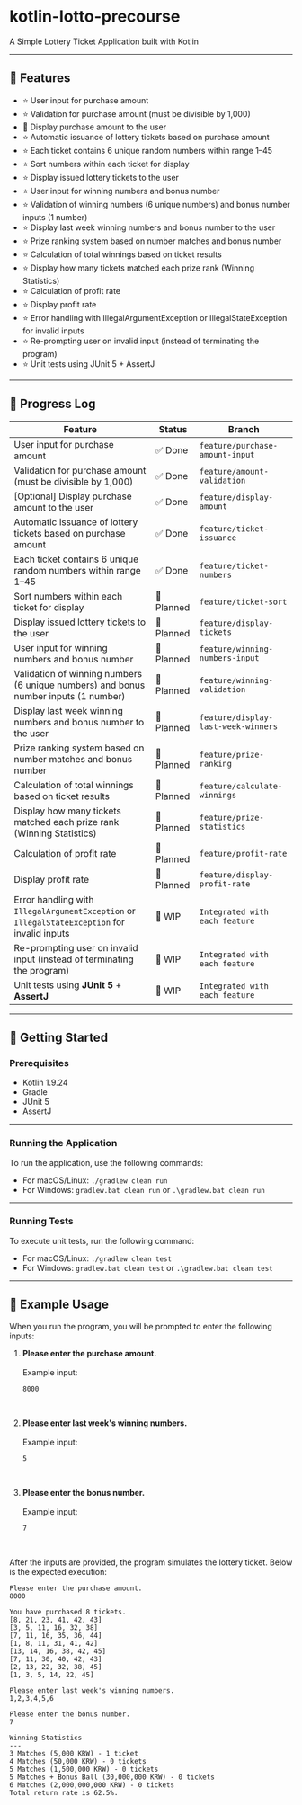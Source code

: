 # kotlin-lotto-precourse

A Simple Lottery Ticket Application built with Kotlin

---

## 🔧 Features

- ⭐ User input for purchase amount
- ⭐ Validation for purchase amount (must be divisible by 1,000)
- 🔹 Display purchase amount to the user
- ⭐ Automatic issuance of lottery tickets based on purchase amount
- ⭐ Each ticket contains 6 unique random numbers within range 1–45
- ⭐ Sort numbers within each ticket for display
- ⭐ Display issued lottery tickets to the user
- ⭐ User input for winning numbers and bonus number
- ⭐ Validation of winning numbers (6 unique numbers) and bonus number inputs (1 number)
- ⭐ Display last week winning numbers and bonus number to the user
- ⭐ Prize ranking system based on number matches and bonus number
- ⭐ Calculation of total winnings based on ticket results
- ⭐ Display how many tickets matched each prize rank (Winning Statistics)
- ⭐ Calculation of profit rate
- ⭐ Display profit rate
- ⭐ Error handling with IllegalArgumentException or IllegalStateException for invalid inputs
- ⭐ Re-prompting user on invalid input (instead of terminating the program)
- ⭐ Unit tests using JUnit 5 + AssertJ

---

## 🔄 Progress Log

| Feature                                                                                      | Status      | Branch                            |
|----------------------------------------------------------------------------------------------|-------------|-----------------------------------|
| User input for purchase amount                                                               | ✅ Done      | `feature/purchase-amount-input`   |
| Validation for purchase amount (must be divisible by 1,000)                                  | ✅ Done      | `feature/amount-validation`       |
| [Optional] Display purchase amount to the user                                               | ✅ Done      | `feature/display-amount`          |
| Automatic issuance of lottery tickets based on purchase amount                               | ✅ Done      | `feature/ticket-issuance`         |
| Each ticket contains 6 unique random numbers within range 1–45                               | ✅ Done      | `feature/ticket-numbers`          |
| Sort numbers within each ticket for display                                                  | 📅 Planned  | `feature/ticket-sort`             |
| Display issued lottery tickets to the user                                                   | 📅 Planned  | `feature/display-tickets`         |
| User input for winning numbers and bonus number                                              | 📅 Planned  | `feature/winning-numbers-input`   |
| Validation of winning numbers (6 unique numbers) and bonus number inputs (1 number)          | 📅 Planned  | `feature/winning-validation`      |
| Display last week winning numbers and bonus number to the user                               | 📅 Planned  | `feature/display-last-week-winners` |
| Prize ranking system based on number matches and bonus number                                | 📅 Planned  | `feature/prize-ranking`           |
| Calculation of total winnings based on ticket results                                        | 📅 Planned  | `feature/calculate-winnings`      |
| Display how many tickets matched each prize rank (Winning Statistics)                        | 📅 Planned  | `feature/prize-statistics`        |
| Calculation of profit rate                                                                   | 📅 Planned  | `feature/profit-rate`             |
| Display profit rate                                                                          | 📅 Planned  | `feature/display-profit-rate`     |
| Error handling with `IllegalArgumentException` or `IllegalStateException` for invalid inputs | 🚧 WIP      | `Integrated with each feature`    |
| Re-prompting user on invalid input (instead of terminating the program)                      | 🚧 WIP      | `Integrated with each feature`    |
| Unit tests using **JUnit 5** + **AssertJ**                                                   | 🚧 WIP      | `Integrated with each feature`    |

---

## 🚀 Getting Started

### Prerequisites

- Kotlin 1.9.24
- Gradle
- JUnit 5
- AssertJ

---

### Running the Application

To run the application, use the following commands:

- For macOS/Linux: `./gradlew clean run`
- For Windows: `gradlew.bat clean run` or `.\gradlew.bat clean run`

---

### Running Tests

To execute unit tests, run the following command:

- For macOS/Linux: `./gradlew clean test`
- For Windows: `gradlew.bat clean test` or `.\gradlew.bat clean test`

---

## 🧩 Example Usage

When you run the program, you will be prompted to enter the following inputs:

1. **Please enter the purchase amount.**
   <br><br>
   Example input:

   ```text
   8000
   ```
<br>

2. **Please enter last week's winning numbers.**
   <br><br>
   Example input:

   ```text
   5
   ```
<br>

3. **Please enter the bonus number.**
   <br><br>
   Example input:

   ```text
   7
   ```
<br>

After the inputs are provided, the program simulates the lottery ticket. Below is the expected execution:

```text
Please enter the purchase amount.
8000

You have purchased 8 tickets.
[8, 21, 23, 41, 42, 43]
[3, 5, 11, 16, 32, 38]
[7, 11, 16, 35, 36, 44]
[1, 8, 11, 31, 41, 42]
[13, 14, 16, 38, 42, 45]
[7, 11, 30, 40, 42, 43]
[2, 13, 22, 32, 38, 45]
[1, 3, 5, 14, 22, 45]

Please enter last week's winning numbers.
1,2,3,4,5,6

Please enter the bonus number.
7

Winning Statistics
---
3 Matches (5,000 KRW) - 1 ticket
4 Matches (50,000 KRW) - 0 tickets
5 Matches (1,500,000 KRW) - 0 tickets
5 Matches + Bonus Ball (30,000,000 KRW) - 0 tickets
6 Matches (2,000,000,000 KRW) - 0 tickets
Total return rate is 62.5%.
```